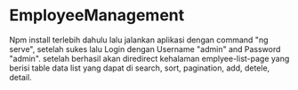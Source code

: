 # EmployeeManagement
Npm install terlebih dahulu lalu jalankan aplikasi dengan command "ng serve", setelah sukes lalu Login dengan Username "admin" and Password "admin". setelah berhasil akan diredirect kehalaman emplyee-list-page yang berisi table data list yang dapat di search, sort, pagination, add, detele, detail.
